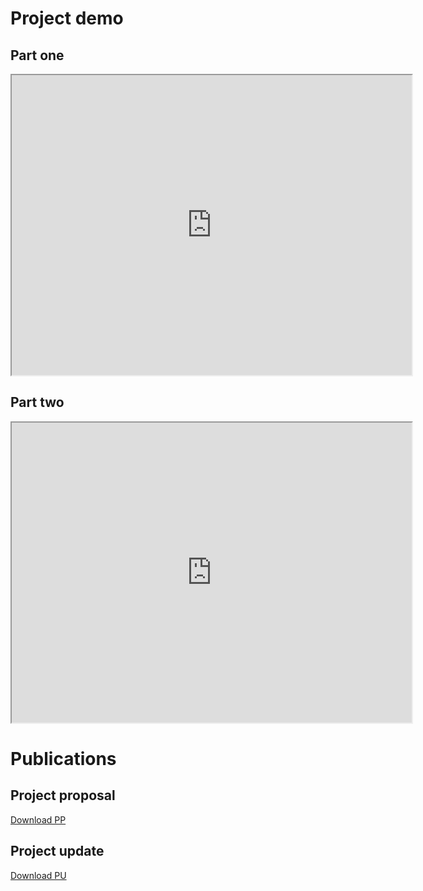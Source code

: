 # Project demo

## Part one

<iframe src="https://drive.google.com/file/d/1-BBLOwNFsy9dA8b1OBAFWWLb8Ejt3hpl/preview?usp=sharing" width="640" height="480" allow="autoplay"></iframe>

## Part two

<iframe src="https://drive.google.com/file/d/1Z9jSYLCProFktcHFu4VutYaThKKaNNzl/preview?usp=sharing" width="640" height="480" allow="autoplay"></iframe>

# Publications

## Project proposal

[Download PP](https://docs.google.com/document/d/1vnjrAysrQ8N0YV7PXzzVy-eGMYY4nujcFOPSVO40po4/edit?usp=sharing)

## Project update

[Download PU](https://docs.google.com/document/d/1miPaOtm_mzaojTP24g3KDIg7Ul07lUHkZfP2XTGLQE4/edit?usp=sharing)
